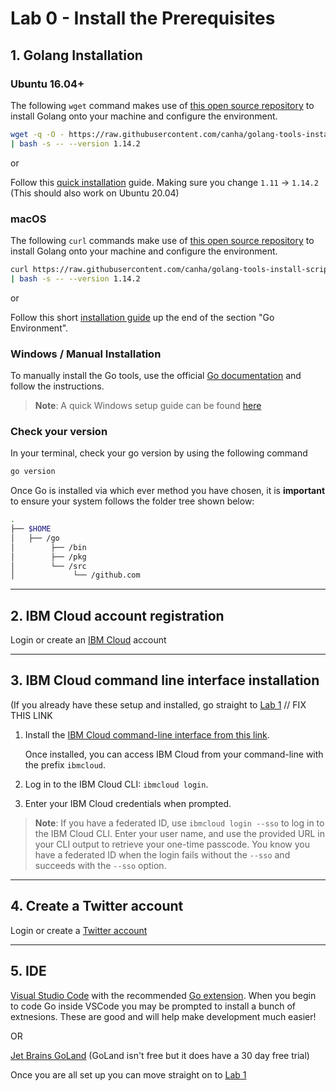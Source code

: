 # Lab 0 - Install the Prerequisites

## 1. Golang Installation

### Ubuntu 16.04+
The following `wget` command makes use of [this open source repository](https://github.com/canha/golang-tools-install-script) to install Golang onto your machine and configure the environment.

```bash
wget -q -O - https://raw.githubusercontent.com/canha/golang-tools-install-script/master/goinstall.sh \
| bash -s -- --version 1.14.2
```

or

Follow this [quick installation](https://medium.com/better-programming/install-go-1-11-on-ubuntu-18-04-16-04-lts-8c098c503c5f) guide. Making sure you change `1.11` -> `1.14.2` (This should also work on Ubuntu 20.04)

### macOS

The following `curl` commands make use of [this open source repository](https://github.com/canha/golang-tools-install-script) to install Golang onto your machine and configure the environment.

```bash
curl https://raw.githubusercontent.com/canha/golang-tools-install-script/master/goinstall.sh \
| bash -s -- --version 1.14.2
```

or

Follow this short [installation guide](https://quii.gitbook.io/learn-go-with-tests/go-fundamentals/install-go) up the end of the section "Go Environment".

### Windows / Manual Installation

To manually install the Go tools, use the official [Go documentation](https://golang.org/doc/install) and follow the instructions.

> **Note**: A quick Windows setup guide can be found [here](https://www.geeksforgeeks.org/how-to-install-go-on-windows/)

### Check your version

In your terminal, check your go version by using the following command

```bash
go version
```

Once Go is installed via which ever method you have chosen, it is **important** to ensure your system follows the folder tree shown below:

```bash
.
├── $HOME
│   ├── /go
│        ├── /bin
│        ├── /pkg
│        └── /src
│             └── /github.com
```

---

## 2. IBM Cloud account registration

Login or create an [IBM Cloud](https://cloud.ibm.com/login) account

---

## 3. IBM Cloud command line interface installation

(If you already have these setup and installed, go straight to [Lab 1](./lab-1.md) // FIX THIS LINK

1. Install the [IBM Cloud command-line interface from this link](https://cloud.ibm.com/docs/cli?topic=cloud-cli-install-ibmcloud-cli).

   Once installed, you can access IBM Cloud from your command-line with the prefix `ibmcloud`.

2. Log in to the IBM Cloud CLI: `ibmcloud login`.
3. Enter your IBM Cloud credentials when prompted.

> **Note**: If you have a federated ID, use `ibmcloud login --sso` to log in to the IBM Cloud CLI. Enter your user name, and use the provided URL in your CLI output to retrieve your one-time passcode. You know you have a federated ID when the login fails without the `--sso` and succeeds with the `--sso` option.

---

## 4. Create a Twitter account

Login or create a [Twitter account](https://twitter.com/?login)

---

## 5. IDE

[Visual Studio Code](https://code.visualstudio.com/) with the recommended [Go extension](https://code.visualstudio.com/docs/languages/go). When you begin to code Go inside VSCode you may be prompted to install a bunch of extnesions. These are good and will help make development much easier!

OR

[Jet Brains GoLand](https://www.jetbrains.com/go/download/#section=mac) (GoLand isn't free but it does have a 30 day free trial)

Once you are all set up you can move straight on to [Lab 1](./lab-1.md)
